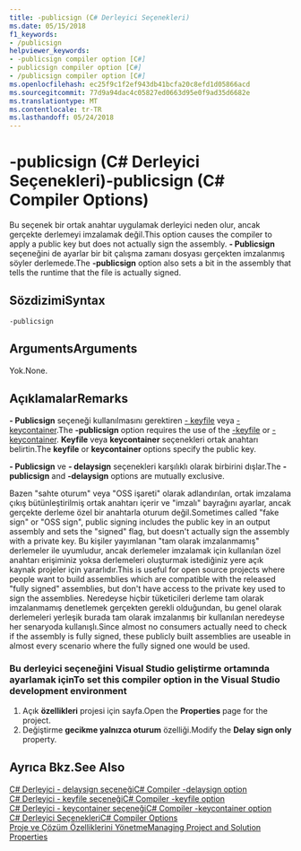 ```yaml
---
title: -publicsign (C# Derleyici Seçenekleri)
ms.date: 05/15/2018
f1_keywords:
- /publicsign
helpviewer_keywords:
- -publicsign compiler option [C#]
- publicsign compiler option [C#]
- /publicsign compiler option [C#]
ms.openlocfilehash: ec25f9c1f2ef943db41bcfa20c8efd1d05866acd
ms.sourcegitcommit: 77d9a94dac4c05827ed0663d95e0f9ad35d6682e
ms.translationtype: MT
ms.contentlocale: tr-TR
ms.lasthandoff: 05/24/2018
---
```

# <a name="-publicsign-c-compiler-options"></a><span data-ttu-id="96632-102">-publicsign (C# Derleyici Seçenekleri)</span><span class="sxs-lookup"><span data-stu-id="96632-102">-publicsign (C# Compiler Options)</span></span>

<span data-ttu-id="96632-103">Bu seçenek bir ortak anahtar uygulamak derleyici neden olur, ancak gerçekte derlemeyi imzalamak değil.</span><span class="sxs-lookup"><span data-stu-id="96632-103">This option causes the compiler to apply a public key but does not actually sign the assembly.</span></span> <span data-ttu-id="96632-104">**- Publicsign** seçeneğini de ayarlar bir bit çalışma zamanı dosyası gerçekten imzalanmış söyler derlemede.</span><span class="sxs-lookup"><span data-stu-id="96632-104">The **-publicsign** option also sets a bit in the assembly that tells the runtime that the file is actually signed.</span></span>

## <a name="syntax"></a><span data-ttu-id="96632-105">Sözdizimi</span><span class="sxs-lookup"><span data-stu-id="96632-105">Syntax</span></span>

```console
-publicsign
```

## <a name="arguments"></a><span data-ttu-id="96632-106">Arguments</span><span class="sxs-lookup"><span data-stu-id="96632-106">Arguments</span></span>

<span data-ttu-id="96632-107">Yok.</span><span class="sxs-lookup"><span data-stu-id="96632-107">None.</span></span>

## <a name="remarks"></a><span data-ttu-id="96632-108">Açıklamalar</span><span class="sxs-lookup"><span data-stu-id="96632-108">Remarks</span></span>

<span data-ttu-id="96632-109">**- Publicsign** seçeneği kullanılmasını gerektiren [- keyfile](keyfile-compiler-option.md) veya [- keycontainer](keycontainer-compiler-option.md).</span><span class="sxs-lookup"><span data-stu-id="96632-109">The **-publicsign** option requires the use of the [-keyfile](keyfile-compiler-option.md) or [-keycontainer](keycontainer-compiler-option.md).</span></span> <span data-ttu-id="96632-110">**Keyfile** veya **keycontainer** seçenekleri ortak anahtarı belirtin.</span><span class="sxs-lookup"><span data-stu-id="96632-110">The **keyfile** or **keycontainer** options specify the public key.</span></span>

<span data-ttu-id="96632-111">**- Publicsign** ve **- delaysign** seçenekleri karşılıklı olarak birbirini dışlar.</span><span class="sxs-lookup"><span data-stu-id="96632-111">The **-publicsign** and **-delaysign** options are mutually exclusive.</span></span>

<span data-ttu-id="96632-112">Bazen "sahte oturum" veya "OSS işareti" olarak adlandırılan, ortak imzalama çıkış bütünleştirilmiş ortak anahtarı içerir ve "imzalı" bayrağını ayarlar, ancak gerçekte derleme özel bir anahtarla oturum değil.</span><span class="sxs-lookup"><span data-stu-id="96632-112">Sometimes called "fake sign" or "OSS sign", public signing includes the public key in an output assembly and sets the "signed" flag, but doesn't actually sign the assembly with a private key.</span></span> <span data-ttu-id="96632-113">Bu kişiler yayımlanan "tam olarak imzalanmamış" derlemeler ile uyumludur, ancak derlemeler imzalamak için kullanılan özel anahtarı erişiminiz yoksa derlemeleri oluşturmak istediğiniz yere açık kaynak projeler için yararlıdır.</span><span class="sxs-lookup"><span data-stu-id="96632-113">This is useful for open source projects where people want to build assemblies which are compatible with the released "fully signed" assemblies, but don't have access to the private key used to sign the assemblies.</span></span> <span data-ttu-id="96632-114">Neredeyse hiçbir tüketicileri derleme tam olarak imzalanmamış denetlemek gerçekten gerekli olduğundan, bu genel olarak derlemeleri yerleşik burada tam olarak imzalanmış bir kullanılan neredeyse her senaryoda kullanışlı.</span><span class="sxs-lookup"><span data-stu-id="96632-114">Since almost no consumers actually need to check if the assembly is fully signed, these publicly built assemblies are useable in almost every scenario where the fully signed one would be used.</span></span>

### <a name="to-set-this-compiler-option-in-the-visual-studio-development-environment"></a><span data-ttu-id="96632-115">Bu derleyici seçeneğini Visual Studio geliştirme ortamında ayarlamak için</span><span class="sxs-lookup"><span data-stu-id="96632-115">To set this compiler option in the Visual Studio development environment</span></span>

1. <span data-ttu-id="96632-116">Açık **özellikleri** projesi için sayfa.</span><span class="sxs-lookup"><span data-stu-id="96632-116">Open the **Properties** page for the project.</span></span>
1. <span data-ttu-id="96632-117">Değiştirme **gecikme yalnızca oturum** özelliği.</span><span class="sxs-lookup"><span data-stu-id="96632-117">Modify the **Delay sign only** property.</span></span>

## <a name="see-also"></a><span data-ttu-id="96632-118">Ayrıca Bkz.</span><span class="sxs-lookup"><span data-stu-id="96632-118">See Also</span></span>
 [<span data-ttu-id="96632-119">C# Derleyici - delaysign seçeneği</span><span class="sxs-lookup"><span data-stu-id="96632-119">C# Compiler -delaysign option</span></span>](delaysign-compiler-option.md)  
 [<span data-ttu-id="96632-120">C# Derleyici - keyfile seçeneği</span><span class="sxs-lookup"><span data-stu-id="96632-120">C# Compiler -keyfile option</span></span>](keyfile-compiler-option.md)  
 [<span data-ttu-id="96632-121">C# Derleyici - keycontainer seçeneği</span><span class="sxs-lookup"><span data-stu-id="96632-121">C# Compiler -keycontainer option</span></span>](keycontainer-compiler-option.md)  
 [<span data-ttu-id="96632-122">C# Derleyici Seçenekleri</span><span class="sxs-lookup"><span data-stu-id="96632-122">C# Compiler Options</span></span>](index.md)  
 [<span data-ttu-id="96632-123">Proje ve Çözüm Özelliklerini Yönetme</span><span class="sxs-lookup"><span data-stu-id="96632-123">Managing Project and Solution Properties</span></span>](/visualstudio/ide/managing-project-and-solution-properties)
